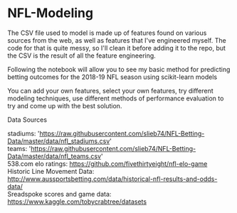 # NFL-Modeling


The CSV file used to model is made up of features found on various sources from the web, as well as features that I've engineered myself.
The code for that is quite messy, so I'll clean it before adding it to the repo, but the CSV is the result of all the feature engineering.


Following the notebook will allow you to see my basic method for predicting betting outcomes for the 2018-19 NFL season using scikit-learn models

You can add your own features, select your own features, try different modeling techniques, use different methods of performance evaluation to try and come up with the best solution.

Data Sources

stadiums: 'https://raw.githubusercontent.com/slieb74/NFL-Betting-Data/master/data/nfl_stadiums.csv'                                                        
teams: 'https://raw.githubusercontent.com/slieb74/NFL-Betting-Data/master/data/nfl_teams.csv'                                                               
538.com elo ratings: https://github.com/fivethirtyeight/nfl-elo-game                                                                                            
Historic Line Movement Data: http://www.aussportsbetting.com/data/historical-nfl-results-and-odds-data/                                                      
Sreadspoke scores and game data: https://www.kaggle.com/tobycrabtree/datasets                       

